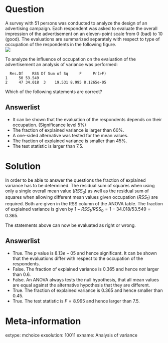 

Question
========
A survey with 51 persons was conducted to analyze the
design of an advertising campaign. Each respondent was asked to
evaluate the overall impression of the advertisement on an
eleven-point scale from 0 (bad) to 10 (good). The evaluations are
summarized separately with respect to type of occupation of the
respondents in the following figure.
\
![](boxplots-1.svg)

To analyze the influence of occupation on the evaluation of the
advertisement an analysis of variance was performed:


```
  Res.Df    RSS Df Sum of Sq     F     Pr(>F)
1     50 53.549                              
2     47 34.018  3    19.531 8.995 8.1265e-05
```

Which of the following statements are correct?

Answerlist
----------
* It can be shown that the evaluation of the respondents depends on their occupation. (Significance level $5$%)
* The fraction of explained variance is larger than $60$%.
* A one-sided alternative was tested for the mean values.
* The fraction of explained variance is smaller than $45$%.
* The test statistic is larger than $7.5$.

Solution
========
In order to be able to answer the questions the fraction of
explained variance has to be determined. The residual sum of squares
when using only a single overall mean value ($\mathit{RSS}_0$) as
well as the residual sum of squares when allowing different mean
values given occupation ($\mathit{RSS}_1$) are required. Both are
given in the RSS column of the ANOVA table.  The
fraction of explained variance is given by
$1 - \mathit{RSS}_1/\mathit{RSS}_0 = 1 - 34.018/53.549 =
0.365$.
  
The statements above can now be evaluated as right or wrong.

Answerlist
----------
* True. The $p$ value is $8.13e-05$ and hence significant. It can  be shown that the evaluations differ with respect to the occupation of the respondents.
* False. The fraction of explained variance is $0.365$ and hence _not_ larger than 0.6.
* False. An ANOVA always tests the null hypothesis, that all mean values are equal against the alternative hypothesis that they are different.
* True. The fraction of explained variance is $0.365$ and hence  smaller than 0.45.
* True. The test statistic is $F = 8.995$ and hence  larger than $7.5$.

Meta-information
================
extype: mchoice
exsolution: 10011
exname: Analysis of variance
